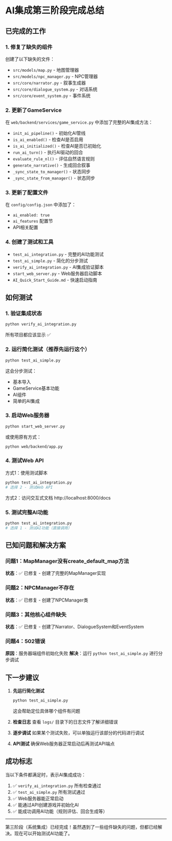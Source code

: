 # AI集成第三阶段完成总结

## 已完成的工作

### 1. 修复了缺失的组件

创建了以下缺失的文件：
- `src/models/map.py` - 地图管理器
- `src/models/npc_manager.py` - NPC管理器
- `src/core/narrator.py` - 叙事生成器
- `src/core/dialogue_system.py` - 对话系统
- `src/core/event_system.py` - 事件系统

### 2. 更新了GameService

在 `web/backend/services/game_service.py` 中添加了完整的AI集成方法：
- `init_ai_pipeline()` - 初始化AI管线
- `is_ai_enabled()` - 检查AI是否启用
- `is_ai_initialized()` - 检查AI是否已初始化
- `run_ai_turn()` - 执行AI驱动的回合
- `evaluate_rule_nl()` - 评估自然语言规则
- `generate_narrative()` - 生成回合叙事
- `_sync_state_to_manager()` - 状态同步
- `_sync_state_from_manager()` - 状态同步

### 3. 更新了配置文件

在 `config/config.json` 中添加了：
- `ai_enabled: true`
- `ai_features` 配置节
- API相关配置

### 4. 创建了测试和工具

- `test_ai_integration.py` - 完整的AI功能测试
- `test_ai_simple.py` - 简化的分步测试
- `verify_ai_integration.py` - AI集成验证脚本
- `start_web_server.py` - Web服务器启动脚本
- `AI_Quick_Start_Guide.md` - 快速启动指南

## 如何测试

### 1. 验证集成状态

```bash
python verify_ai_integration.py
```

所有项目都应该显示 ✅

### 2. 运行简化测试（推荐先运行这个）

```bash
python test_ai_simple.py
```

这会分步测试：
- 基本导入
- GameService基本功能
- AI组件
- 简单的AI集成

### 3. 启动Web服务器

```bash
python start_web_server.py
```

或使用原有方式：
```bash
python web/backend/app.py
```

### 4. 测试Web API

方式1：使用测试脚本
```bash
python test_ai_integration.py
# 选择 2 - 测试Web API
```

方式2：访问交互式文档
http://localhost:8000/docs

### 5. 测试完整AI功能

```bash
python test_ai_integration.py
# 选择 1 - 测试AI功能（直接调用）
```

## 已知问题和解决方案

### 问题1：MapManager没有create_default_map方法
**状态**：✅ 已修复 - 创建了完整的MapManager实现

### 问题2：NPCManager不存在
**状态**：✅ 已修复 - 创建了NPCManager类

### 问题3：其他核心组件缺失
**状态**：✅ 已修复 - 创建了Narrator、DialogueSystem和EventSystem

### 问题4：502错误
**原因**：服务器端组件初始化失败
**解决**：运行 `python test_ai_simple.py` 进行分步调试

## 下一步建议

1. **先运行简化测试**
   ```bash
   python test_ai_simple.py
   ```
   这会帮助定位具体哪个组件有问题

2. **检查日志**
   查看 `logs/` 目录下的日志文件了解详细错误

3. **逐步调试**
   如果某个测试失败，可以单独运行该部分的代码进行调试

4. **API测试**
   确保Web服务器正常启动后再测试API端点

## 成功标志

当以下条件都满足时，表示AI集成成功：

1. ✅ `verify_ai_integration.py` 所有检查通过
2. ✅ `test_ai_simple.py` 所有测试通过
3. ✅ Web服务器能正常启动
4. ✅ 能通过API创建游戏并初始化AI
5. ✅ 能成功调用AI功能（规则评估、回合生成等）

---

第三阶段（系统集成）已经完成！虽然遇到了一些组件缺失的问题，但都已经解决。现在可以开始测试AI功能了。
